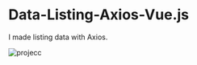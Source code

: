 # Data-Listing-Axios-Vue.js
I made listing data with Axios.

![projecc](https://user-images.githubusercontent.com/72317623/105088641-3631af80-5aad-11eb-9d2f-fc05d94f5a1a.PNG)
